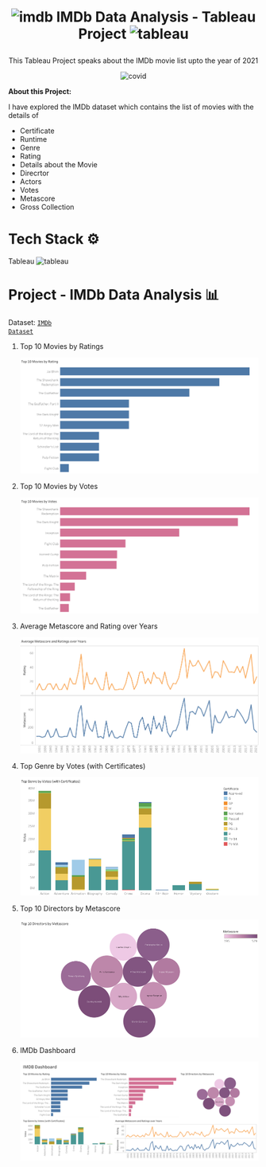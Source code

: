 # <p align="center"><img src="https://upload.wikimedia.org/wikipedia/commons/thumb/6/69/IMDB_Logo_2016.svg/575px-IMDB_Logo_2016.svg.png" alt="imdb" width="55" height="35"/> IMDb Data Analysis - Tableau Project <img src="https://iconape.com/wp-content/png_logo_vector/tableau-software.png" alt="tableau" width="35" height="35"/></p>

<p align="center">This Tableau Project speaks about the IMDb movie list upto the year of 2021</p>

<p align="center"><img src="https://miro.medium.com/max/705/1*f-bF79_zFHGXEhJvx2WPLg.jpeg" alt="covid" width="512" height="250"/></p>

<b>About this Project:</b>

I have explored the IMDb dataset which contains the list of movies with the details of

- Certificate
- Runtime
- Genre
- Rating
- Details about the Movie
- Direcrtor
- Actors
- Votes
- Metascore
- Gross Collection

# Tech Stack ⚙️

Tableau <img src="https://iconape.com/wp-content/png_logo_vector/tableau-software.png" alt="tableau" width="15" height="15"/>

# Project - IMDb Data Analysis 📊

Dataset: <code>[IMDb Dataset](https://github.com/Azhar23S/IMDB_Data_Analysis-Tableau_Project/blob/main/imdb%20dataset.csv)</code>

1. Top 10 Movies by Ratings <p align="center"><img src="https://github.com/Azhar23S/IMDB_Data_Analysis-Tableau_Project/blob/main/Top%2010%20Movies%20by%20Rating.png"/></p>
2. Top 10 Movies by Votes <p align="center"><img src="https://github.com/Azhar23S/IMDB_Data_Analysis-Tableau_Project/blob/main/Top%2010%20Movies%20by%20Votes.png"/></p>
3. Average Metascore and Rating over Years <p align="center"><img src="https://github.com/Azhar23S/IMDB_Data_Analysis-Tableau_Project/blob/main/Average%20Metascore%20and%20Ratings%20over%20Years.png"/></p>
4. Top Genre by Votes (with Certificates) <p align="center"><img src="https://github.com/Azhar23S/IMDB_Data_Analysis-Tableau_Project/blob/main/Top%20Genre%20by%20Votes%20(with%20Certificates).png"/></p>
5. Top 10 Directors by Metascore <p align="center"><img src="https://github.com/Azhar23S/IMDB_Data_Analysis-Tableau_Project/blob/main/Top%2010%20Directors%20by%20Metascore.png"/></p>
6. IMDb Dashboard <p align="center"><img src="https://github.com/Azhar23S/IMDB_Data_Analysis-Tableau_Project/blob/main/IMDB%20Dashboard.png"/></p>
